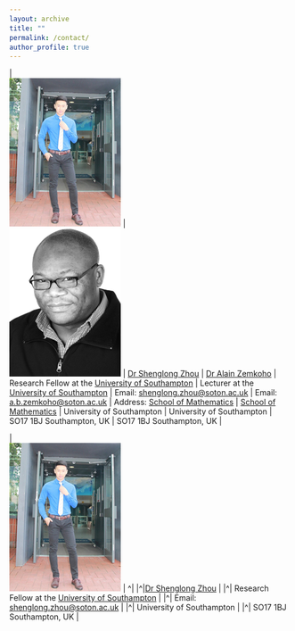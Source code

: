 ```yaml
---
layout: archive
title: ""   
permalink: /contact/
author_profile: true
---
```




| <br/><img src='/images/slzhou.jpg'> | <br/><img src='/images/zem.png'>  |
[Dr Shenglong Zhou](https://shenglongzhou.github.io)  | [Dr Alain Zemkoho](http://www.southampton.ac.uk/~abz1e14/)  |
Research Fellow at the [University of Southampton](https://www.southampton.ac.uk/) | Lecturer at the [University of Southampton](https://www.southampton.ac.uk/) |
 Email:  shenglong.zhou@soton.ac.uk | Email: a.b.zemkoho@soton.ac.uk |
 Address:  [School of Mathematics](https://www.southampton.ac.uk/maths) | [School of Mathematics](https://www.southampton.ac.uk/maths) |
 University of Southampton   | University of Southampton |
 SO17 1BJ Southampton, UK   | SO17 1BJ Southampton, UK |

| <br/><img src='/images/slzhou.jpg'> | ^|
|^|[Dr Shenglong Zhou](https://shenglongzhou.github.io)  |
|^| Research Fellow at the [University of Southampton](https://www.southampton.ac.uk/) |
|^| Email:  shenglong.zhou@soton.ac.uk |
|^| University of Southampton |
|^| SO17 1BJ Southampton, UK |
 
 
